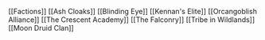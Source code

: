 [[Factions]]
[[Ash Cloaks]]
[[Blinding Eye]]
[[Kennan's Elite]]
[[Orcangoblish Alliance]]
[[The Crescent Academy]]
[[The Falconry]]
[[Tribe in Wildlands]]
[[Moon Druid Clan]]